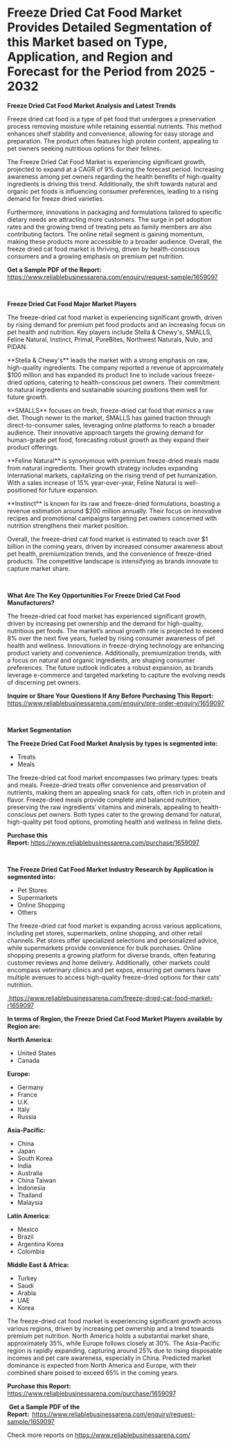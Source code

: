 <p><h1>Freeze Dried Cat Food Market Provides Detailed Segmentation of this Market based on Type, Application, and Region and Forecast for the Period from 2025 - 2032</h1></p><p><strong>Freeze Dried Cat Food Market Analysis and Latest Trends</strong></p>
<p><p>Freeze dried cat food is a type of pet food that undergoes a preservation process removing moisture while retaining essential nutrients. This method enhances shelf stability and convenience, allowing for easy storage and preparation. The product often features high protein content, appealing to pet owners seeking nutritious options for their felines.</p><p>The Freeze Dried Cat Food Market is experiencing significant growth, projected to expand at a CAGR of 9% during the forecast period. Increasing awareness among pet owners regarding the health benefits of high-quality ingredients is driving this trend. Additionally, the shift towards natural and organic pet foods is influencing consumer preferences, leading to a rising demand for freeze dried varieties.</p><p>Furthermore, innovations in packaging and formulations tailored to specific dietary needs are attracting more customers. The surge in pet adoption rates and the growing trend of treating pets as family members are also contributing factors. The online retail segment is gaining momentum, making these products more accessible to a broader audience. Overall, the freeze dried cat food market is thriving, driven by health-conscious consumers and a growing emphasis on premium pet nutrition.</p></p>
<p><strong>Get a Sample PDF of the Report:&nbsp;</strong> <a href="https://www.reliablebusinessarena.com/enquiry/request-sample/1659097?utm_campaign=2259&utm_medium=2&utm_source=Github&utm_content=ia&utm_term=06022025&utm_id=freeze-dried-cat-food">https://www.reliablebusinessarena.com/enquiry/request-sample/1659097</a></p>
<p>&nbsp;</p>
<p><strong>Freeze Dried Cat Food Major Market Players</strong></p>
<p><p>The freeze-dried cat food market is experiencing significant growth, driven by rising demand for premium pet food products and an increasing focus on pet health and nutrition. Key players include Stella & Chewy's, SMALLS, Feline Natural, Instinct, Primal, PureBites, Northwest Naturals, Nulo, and PIDAN.</p><p>**Stella & Chewy's** leads the market with a strong emphasis on raw, high-quality ingredients. The company reported a revenue of approximately $100 million and has expanded its product line to include various freeze-dried options, catering to health-conscious pet owners. Their commitment to natural ingredients and sustainable sourcing positions them well for future growth.</p><p>**SMALLS** focuses on fresh, freeze-dried cat food that mimics a raw diet. Though newer to the market, SMALLS has gained traction through direct-to-consumer sales, leveraging online platforms to reach a broader audience. Their innovative approach targets the growing demand for human-grade pet food, forecasting robust growth as they expand their product offerings.</p><p>**Feline Natural** is synonymous with premium freeze-dried meals made from natural ingredients. Their growth strategy includes expanding international markets, capitalizing on the rising trend of pet humanization. With a sales increase of 15% year-over-year, Feline Natural is well-positioned for future expansion.</p><p>**Instinct** is known for its raw and freeze-dried formulations, boasting a revenue estimation around $200 million annually. Their focus on innovative recipes and promotional campaigns targeting pet owners concerned with nutrition strengthens their market position.</p><p>Overall, the freeze-dried cat food market is estimated to reach over $1 billion in the coming years, driven by increased consumer awareness about pet health, premiumization trends, and the convenience of freeze-dried products. The competitive landscape is intensifying as brands innovate to capture market share.</p></p>
<p>&nbsp;</p>
<p><strong>What Are The Key Opportunities For Freeze Dried Cat Food Manufacturers?</strong></p>
<p><p>The freeze-dried cat food market has experienced significant growth, driven by increasing pet ownership and the demand for high-quality, nutritious pet foods. The market’s annual growth rate is projected to exceed 8% over the next five years, fueled by rising consumer awareness of pet health and wellness. Innovations in freeze-drying technology are enhancing product variety and convenience. Additionally, premiumization trends, with a focus on natural and organic ingredients, are shaping consumer preferences. The future outlook indicates a robust expansion, as brands leverage e-commerce and targeted marketing to capture the evolving needs of discerning pet owners.</p></p>
<p><strong>Inquire or Share Your Questions If Any Before Purchasing This Report:</strong> <a href="https://www.reliablebusinessarena.com/enquiry/pre-order-enquiry/1659097?utm_campaign=2259&utm_medium=2&utm_source=Github&utm_content=ia&utm_term=06022025&utm_id=freeze-dried-cat-food">https://www.reliablebusinessarena.com/enquiry/pre-order-enquiry/1659097</a></p>
<p>&nbsp;</p>
<p><strong>Market Segmentation</strong></p>
<p><strong>The Freeze Dried Cat Food Market Analysis by types is segmented into:</strong></p>
<p><ul><li>Treats</li><li>Meals</li></ul></p>
<p><p>The freeze-dried cat food market encompasses two primary types: treats and meals. Freeze-dried treats offer convenience and preservation of nutrients, making them an appealing snack for cats, often rich in protein and flavor. Freeze-dried meals provide complete and balanced nutrition, preserving the raw ingredients’ vitamins and minerals, appealing to health-conscious pet owners. Both types cater to the growing demand for natural, high-quality pet food options, promoting health and wellness in feline diets.</p></p>
<p><strong>Purchase this Report:&nbsp;</strong><a href="https://www.reliablebusinessarena.com/purchase/1659097?utm_campaign=2259&utm_medium=2&utm_source=Github&utm_content=ia&utm_term=06022025&utm_id=freeze-dried-cat-food">https://www.reliablebusinessarena.com/purchase/1659097</a></p>
<p>&nbsp;</p>
<p><strong>The Freeze Dried Cat Food Market Industry Research by Application is segmented into:</strong></p>
<p><ul><li>Pet Stores</li><li>Supermarkets</li><li>Online Shopping</li><li>Others</li></ul></p>
<p><p>The freeze-dried cat food market is expanding across various applications, including pet stores, supermarkets, online shopping, and other retail channels. Pet stores offer specialized selections and personalized advice, while supermarkets provide convenience for bulk purchases. Online shopping presents a growing platform for diverse brands, often featuring customer reviews and home delivery. Additionally, other markets could encompass veterinary clinics and pet expos, ensuring pet owners have multiple avenues to access high-quality freeze-dried options for their cats' nutrition.</p></p>
<p><a href="https://www.reliablebusinessarena.com/freeze-dried-cat-food-market-r1659097?utm_campaign=2259&utm_medium=2&utm_source=Github&utm_content=ia&utm_term=06022025&utm_id=freeze-dried-cat-food">&nbsp;https://www.reliablebusinessarena.com/freeze-dried-cat-food-market-r1659097</a></p>
<p><strong>In terms of Region, the Freeze Dried Cat Food Market Players available by Region are:</strong></p>
<p>
    <p> <strong> North America: </strong>
        <ul>
            <li>United States</li>
            <li>Canada</li>
        </ul>
        </p> 
    <p> <strong> Europe: </strong>
        <ul>
            <li>Germany</li>
            <li>France</li>
            <li>U.K.</li>
            <li>Italy</li>
            <li>Russia</li>
        </ul>
        </p> 
    <p> <strong> Asia-Pacific: </strong>
        <ul>
            <li>China</li>
            <li>Japan</li>
            <li>South Korea</li>
            <li>India</li>
            <li>Australia</li>
            <li>China Taiwan</li>
            <li>Indonesia</li>
            <li>Thailand</li>
            <li>Malaysia</li>
        </ul>
        </p> 
    <p> <strong> Latin America: </strong>
        <ul>
            <li>Mexico</li>
            <li>Brazil</li>
            <li>Argentina Korea</li>
            <li>Colombia</li>
        </ul>
        </p> 
    <p> <strong> Middle East & Africa: </strong>
        <ul>
            <li>Turkey</li>
            <li>Saudi</li>
            <li>Arabia</li>
            <li>UAE</li>
            <li>Korea</li>
        </ul>
    </p>
    </p>
<p><p>The freeze-dried cat food market is experiencing significant growth across various regions, driven by increasing pet ownership and a trend towards premium pet nutrition. North America holds a substantial market share, approximately 35%, while Europe follows closely at 30%. The Asia-Pacific region is rapidly expanding, capturing around 25% due to rising disposable incomes and pet care awareness, especially in China. Predicted market dominance is expected from North America and Europe, with their combined share poised to exceed 65% in the coming years.</p></p>
<p><strong>Purchase this Report: </strong><a href="https://www.reliablebusinessarena.com/purchase/1659097?utm_campaign=2259&utm_medium=2&utm_source=Github&utm_content=ia&utm_term=06022025&utm_id=freeze-dried-cat-food">https://www.reliablebusinessarena.com/purchase/1659097</a></p>
<p>&nbsp;<strong>Get a Sample PDF of the Report:&nbsp;&nbsp;</strong><a href="https://www.reliablebusinessarena.com/enquiry/request-sample/1659097?utm_campaign=2259&utm_medium=2&utm_source=Github&utm_content=ia&utm_term=06022025&utm_id=freeze-dried-cat-food">https://www.reliablebusinessarena.com/enquiry/request-sample/1659097</a></p>
<p><strong></strong></p>
<p>Check more reports on <a href="https://www.reliablebusinessarena.com/?utm_campaign=2259&utm_medium=2&utm_source=Github&utm_content=ia&utm_term=06022025&utm_id=freeze-dried-cat-food">https://www.reliablebusinessarena.com/</a></p>